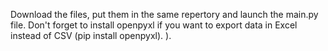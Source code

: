 Download the files, put them in the same repertory and launch the main.py file. Don't forget to install openpyxl if you want to export data in Excel instead of CSV (pip install openpyxl).
).
